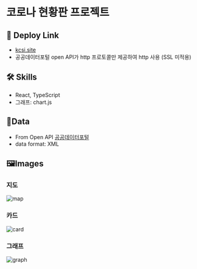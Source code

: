 # 코로나 현황판 프로젝트

## 🔗 Deploy Link

- [kcsi.site](kcsi.site)
- 공공데이터포털 open API가 http 프로토콜만 제공하여 http 사용 (SSL 미적용)

## 🛠️ Skills

- React, TypeScript
- 그래프: chart.js

## 📖Data

- From Open API [공공데이터포털](https://www.data.go.kr/)
- data format: XML

## 🖼️Images

### 지도

![map](https://user-images.githubusercontent.com/83746849/151759053-65a8fad4-7401-4354-8c02-811b1ebac383.png)

### 카드

![card](https://user-images.githubusercontent.com/83746849/151759103-d0267a11-cd41-44a8-8ea3-c39c910a5cbd.png)

### 그래프

![graph](https://user-images.githubusercontent.com/83746849/149618203-da0ee5e4-451e-486d-91fa-719e03fd473f.png)
